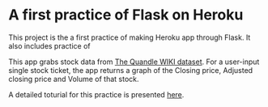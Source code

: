 # A first practice of Flask on Heroku

This project is the a first practice of making Heroku app through Flask.
It also includes practice of 

This app grabs stock data from [The Quandle WIKI dataset](https://www.quandl.com/data/WIKI). 
For a user-input single stock ticket, the app returns a graph of the Closing price, Adjusted closing price and Volume of that stock.

A detailed toturial for this practice is presented [here](https://github.com/thedataincubator/flask-demo).
